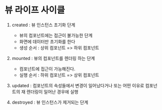 # 뷰 라이프 사이클
1. created : 뷰 인스턴스 초기화 단계
    - 뷰의 컴포넌트에는 접근이 불가능한 단계
    - 화면에 데이터만 초기화를 한다
    - 생성 순서 : 상위 컴포넌트 => 하위 컴포넌트

2. mounted : 뷰의 컴포넌트를 렌더링 하는 단계
    - 컴포넌트에 접근이 가능해진다.
    - 실행 순서 : 하위 컴포넌트 => 상위 컴포넌트

3. updated : 컴포넌트의 속성들에서 변경이 일어났다거나 또는 어떤 이유로 컴포넌트의 재 렌더링이 일어난 경우에 실행

4. destroyed : 뷰 인스턴스가 제거되는 단계